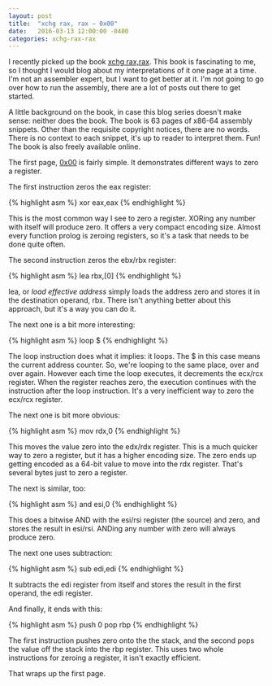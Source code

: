 ```yaml
---
layout: post
title:  "xchg rax, rax – 0x00"
date:   2016-03-13 12:00:00 -0400
categories: xchg-rax-rax
---
```


I recently picked up the book [xchg rax,rax][1]. This book is fascinating to me, so
I thought I would blog about my interpretations of it one page at a time. I'm
not an assembler expert, but I want to get better at it. I'm not going to go
over how to run the assembly, there are a lot of posts out there to get started.

A little background on the book, in case this blog series doesn't make sense:
neither does the book. The book is 63 pages of x86-64 assembly snippets. Other
than the requisite copyright notices, there are no words. There is no context to
each snippet, it's up to reader to interpret them. Fun! The book is also freely
available online.

The first page, [0x00][2] is fairly simple. It demonstrates different ways to zero a
register.

The first instruction zeros the eax register:

{% highlight asm %}
xor      eax,eax
{% endhighlight %}

This is the most common way I see to zero a register. XORing any number with
itself will produce zero. It offers a very compact encoding size. Almost every
function prolog is zeroing registers, so it's a task that needs to be done quite
often.

The second instruction zeros the ebx/rbx register:

{% highlight asm %}
lea      rbx,[0]
{% endhighlight %}

lea, or *load effective address* simply loads the address zero and stores it in
the destination operand, rbx. There isn't anything better about this approach,
but it's a way you can do it.

The next one is a bit more interesting:

{% highlight asm %}
loop     $
{% endhighlight %}

The loop instruction does what it implies: it loops. The $ in this case means
the current address counter. So, we're looping to the same place, over and over
again. However each time the loop executes, it decrements the ecx/rcx register.
When the register reaches zero, the execution continues with the instruction
after the loop instruction. It's a very inefficient way to zero the ecx/rcx
register.

The next one is bit more obvious:

{% highlight asm %}
mov      rdx,0
{% endhighlight %}

This moves the value zero into the edx/rdx register. This is a much quicker way
to zero a register, but it has a higher encoding size. The zero ends up getting
encoded as a 64-bit value to move into the rdx register. That's several bytes
just to zero a register.

The next is similar, too:

{% highlight asm %}
and      esi,0
{% endhighlight %}

This does a bitwise AND with the esi/rsi register (the source) and zero, and
stores the result in esi/rsi. ANDing any number with zero will always produce
zero.

The next one uses subtraction:

{% highlight asm %}
sub      edi,edi
{% endhighlight %}

It subtracts the edi register from itself and stores the result in the first
operand, the edi register.

And finally, it ends with this:

{% highlight asm %}
push     0
pop      rbp
{% endhighlight %}

The first instruction pushes zero onto the the stack, and the second pops the
value off the stack into the rbp register. This uses two whole instructions for
zeroing a register, it isn't exactly efficient.

That wraps up the first page.

[1]: https://amazon.com/gp/product/1502958082
[2]: http://www.xorpd.net/pages/xchg_rax/snip_00.html